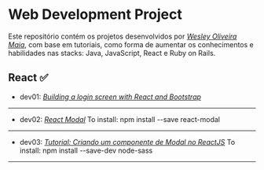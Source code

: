 # Web Development Project

Este repositório contém os projetos desenvolvidos por _[Wesley Oliveira Maia](https://www.linkedin.com/in/wesley-om/)_, com base em tutoriais, como forma de aumentar os conhecimentos e habilidades nas stacks: Java, JavaScript, React e Ruby on Rails.

## React :white_check_mark:

- dev01: _[Building a login screen with React and Bootstrap](https://supertokens.com/blog/building-a-login-screen-with-react-and-bootstrap)_
_____________

- dev02: _[React Modal](https://www.npmjs.com/package/react-modal)_
To install:
npm install --save react-modal
_____________

- dev03: _[Tutorial: Criando um componente de Modal no ReactJS](https://www.youtube.com/watch?v=xDVjbp8l96M)_
To install:
npm install --save-dev node-sass
_____________

